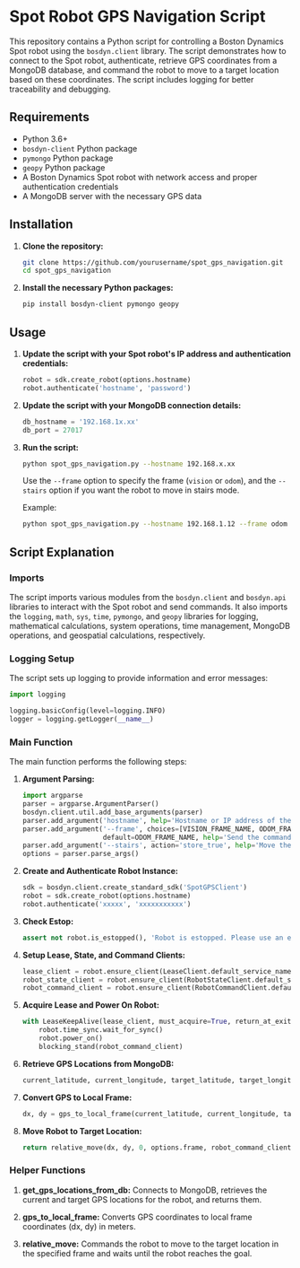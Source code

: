 # Spot Robot GPS Navigation Script

This repository contains a Python script for controlling a Boston Dynamics Spot robot using the `bosdyn.client` library. The script demonstrates how to connect to the Spot robot, authenticate, retrieve GPS coordinates from a MongoDB database, and command the robot to move to a target location based on these coordinates. The script includes logging for better traceability and debugging.

## Requirements

- Python 3.6+
- `bosdyn-client` Python package
- `pymongo` Python package
- `geopy` Python package
- A Boston Dynamics Spot robot with network access and proper authentication credentials
- A MongoDB server with the necessary GPS data

## Installation

1. **Clone the repository:**
   ```sh
   git clone https://github.com/yourusername/spot_gps_navigation.git
   cd spot_gps_navigation
   ```

2. **Install the necessary Python packages:**
   ```sh
   pip install bosdyn-client pymongo geopy
   ```

## Usage

1. **Update the script with your Spot robot's IP address and authentication credentials:**

   ```python
   robot = sdk.create_robot(options.hostname)
   robot.authenticate('hostname', 'password')
   ```

2. **Update the script with your MongoDB connection details:**

   ```python
   db_hostname = '192.168.1x.xx'
   db_port = 27017
   ```

3. **Run the script:**
   ```sh
   python spot_gps_navigation.py --hostname 192.168.x.xx
   ```

   Use the `--frame` option to specify the frame (`vision` or `odom`), and the `--stairs` option if you want the robot to move in stairs mode.

   Example:
   ```sh
   python spot_gps_navigation.py --hostname 192.168.1.12 --frame odom --stairs
   ```

## Script Explanation

### Imports

The script imports various modules from the `bosdyn.client` and `bosdyn.api` libraries to interact with the Spot robot and send commands. It also imports the `logging`, `math`, `sys`, `time`, `pymongo`, and `geopy` libraries for logging, mathematical calculations, system operations, time management, MongoDB operations, and geospatial calculations, respectively.

### Logging Setup

The script sets up logging to provide information and error messages:
```python
import logging

logging.basicConfig(level=logging.INFO)
logger = logging.getLogger(__name__)
```

### Main Function

The main function performs the following steps:

1. **Argument Parsing:**
   ```python
   import argparse
   parser = argparse.ArgumentParser()
   bosdyn.client.util.add_base_arguments(parser)
   parser.add_argument('hostname', help='Hostname or IP address of the robot.')
   parser.add_argument('--frame', choices=[VISION_FRAME_NAME, ODOM_FRAME_NAME],
                       default=ODOM_FRAME_NAME, help='Send the command in this frame.')
   parser.add_argument('--stairs', action='store_true', help='Move the robot in stairs mode.')
   options = parser.parse_args()
   ```

2. **Create and Authenticate Robot Instance:**
   ```python
   sdk = bosdyn.client.create_standard_sdk('SpotGPSClient')
   robot = sdk.create_robot(options.hostname)
   robot.authenticate('xxxxx', 'xxxxxxxxxxx')
   ```

3. **Check Estop:**
   ```python
   assert not robot.is_estopped(), 'Robot is estopped. Please use an external E-Stop client.'
   ```

4. **Setup Lease, State, and Command Clients:**
   ```python
   lease_client = robot.ensure_client(LeaseClient.default_service_name)
   robot_state_client = robot.ensure_client(RobotStateClient.default_service_name)
   robot_command_client = robot.ensure_client(RobotCommandClient.default_service_name)
   ```

5. **Acquire Lease and Power On Robot:**
   ```python
   with LeaseKeepAlive(lease_client, must_acquire=True, return_at_exit=True):
       robot.time_sync.wait_for_sync()
       robot.power_on()
       blocking_stand(robot_command_client)
   ```

6. **Retrieve GPS Locations from MongoDB:**
   ```python
   current_latitude, current_longitude, target_latitude, target_longitude = get_gps_locations_from_db()
   ```

7. **Convert GPS to Local Frame:**
   ```python
   dx, dy = gps_to_local_frame(current_latitude, current_longitude, target_latitude, target_longitude)
   ```

8. **Move Robot to Target Location:**
   ```python
   return relative_move(dx, dy, 0, options.frame, robot_command_client, robot_state_client, stairs=options.stairs)
   ```

### Helper Functions

1. **get_gps_locations_from_db:**
   Connects to MongoDB, retrieves the current and target GPS locations for the robot, and returns them.

2. **gps_to_local_frame:**
   Converts GPS coordinates to local frame coordinates (dx, dy) in meters.

3. **relative_move:**
   Commands the robot to move to the target location in the specified frame and waits until the robot reaches the goal.
